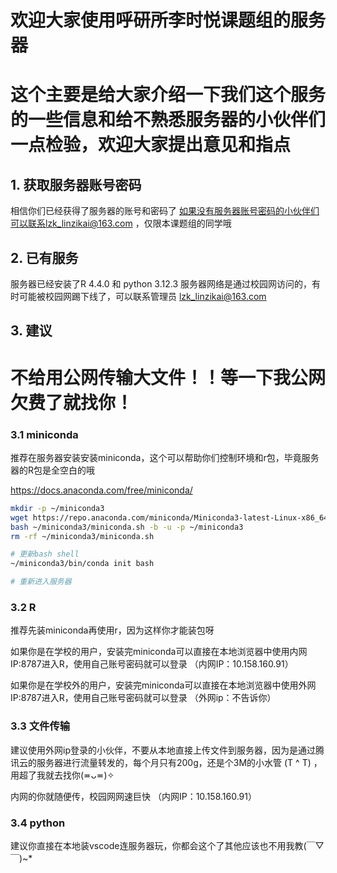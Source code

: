 # 欢迎大家使用呼研所李时悦课题组的服务器
# 这个主要是给大家介绍一下我们这个服务的一些信息和给不熟悉服务器的小伙伴们一点检验，欢迎大家提出意见和指点

## 1. 获取服务器账号密码
相信你们已经获得了服务器的账号和密码了
如果没有服务器账号密码的小伙伴们可以联系lzk_linzikai@163.com ，仅限本课题组的同学哦

## 2. 已有服务
服务器已经安装了R 4.4.0 和 python 3.12.3
服务器网络是通过校园网访问的，有时可能被校园网踢下线了，可以联系管理员 lzk_linzikai@163.com

## 3. 建议

# 不给用公网传输大文件！！等一下我公网欠费了就找你！

### 3.1 miniconda
推荐在服务器安装安装miniconda，这个可以帮助你们控制环境和r包，毕竟服务器的R包是全空白的哦

https://docs.anaconda.com/free/miniconda/

``` bash
mkdir -p ~/miniconda3
wget https://repo.anaconda.com/miniconda/Miniconda3-latest-Linux-x86_64.sh -O ~/miniconda3/miniconda.sh # 这个要自己看一下下载文件的链接进行修改
bash ~/miniconda3/miniconda.sh -b -u -p ~/miniconda3
rm -rf ~/miniconda3/miniconda.sh

# 更新bash shell
~/miniconda3/bin/conda init bash

# 重新进入服务器
```

### 3.2 R
推荐先装miniconda再使用r，因为这样你才能装包呀

如果你是在学校的用户，安装完miniconda可以直接在本地浏览器中使用内网IP:8787进入R，使用自己账号密码就可以登录 （内网IP：10.158.160.91）

如果你是在学校外的用户，安装完miniconda可以直接在本地浏览器中使用外网IP:8787进入R，使用自己账号密码就可以登录 （外网ip：不告诉你）

### 3.3 文件传输
建议使用外网ip登录的小伙伴，不要从本地直接上传文件到服务器，因为是通过腾讯云的服务器进行流量转发的，每个月只有200g，还是个3M的小水管 (T ^ T) ，用超了我就去找你(≖ᴗ≖)✧

内网的你就随便传，校园网网速巨快 （内网IP：10.158.160.91）


### 3.4 python 
建议你直接在本地装vscode连服务器玩，你都会这个了其他应该也不用我教(￣▽￣)~*
